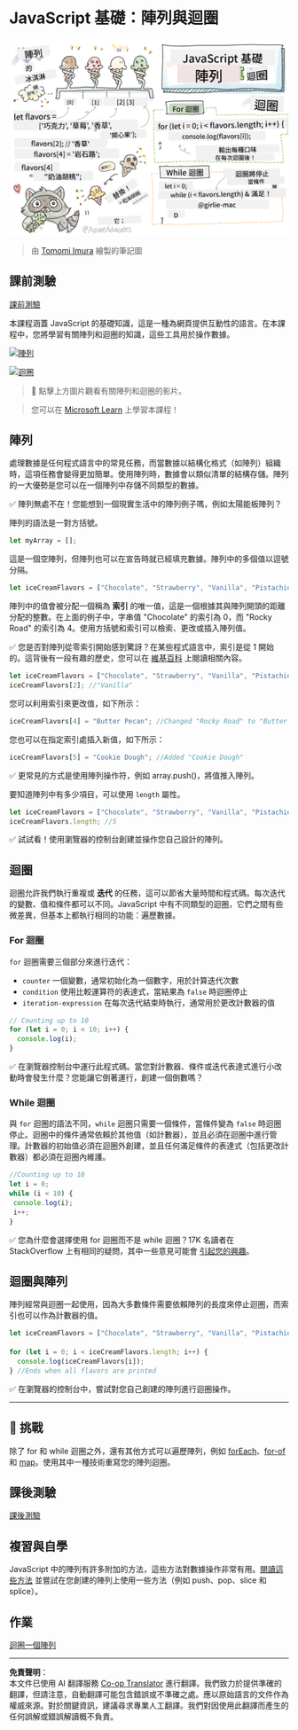 <!--
CO_OP_TRANSLATOR_METADATA:
{
  "original_hash": "9029f96b0e034839c1799f4595e4bb66",
  "translation_date": "2025-08-29T15:24:44+00:00",
  "source_file": "2-js-basics/4-arrays-loops/README.md",
  "language_code": "tw"
}
-->
# JavaScript 基礎：陣列與迴圈

![JavaScript 基礎 - 陣列](../../../../translated_images/webdev101-js-arrays.439d7528b8a294558d0e4302e448d193f8ad7495cc407539cc81f1afe904b470.tw.png)
> 由 [Tomomi Imura](https://twitter.com/girlie_mac) 繪製的筆記圖

## 課前測驗
[課前測驗](https://ff-quizzes.netlify.app/web/quiz/13)

本課程涵蓋 JavaScript 的基礎知識，這是一種為網頁提供互動性的語言。在本課程中，您將學習有關陣列和迴圈的知識，這些工具用於操作數據。

[![陣列](https://img.youtube.com/vi/1U4qTyq02Xw/0.jpg)](https://youtube.com/watch?v=1U4qTyq02Xw "陣列")

[![迴圈](https://img.youtube.com/vi/Eeh7pxtTZ3k/0.jpg)](https://www.youtube.com/watch?v=Eeh7pxtTZ3k "迴圈")

> 🎥 點擊上方圖片觀看有關陣列和迴圈的影片。

> 您可以在 [Microsoft Learn](https://docs.microsoft.com/learn/modules/web-development-101-arrays/?WT.mc_id=academic-77807-sagibbon) 上學習本課程！

## 陣列

處理數據是任何程式語言中的常見任務，而當數據以結構化格式（如陣列）組織時，這項任務會變得更加簡單。使用陣列時，數據會以類似清單的結構存儲。陣列的一大優勢是您可以在一個陣列中存儲不同類型的數據。

✅ 陣列無處不在！您能想到一個現實生活中的陣列例子嗎，例如太陽能板陣列？

陣列的語法是一對方括號。

```javascript
let myArray = [];
```

這是一個空陣列，但陣列也可以在宣告時就已經填充數據。陣列中的多個值以逗號分隔。

```javascript
let iceCreamFlavors = ["Chocolate", "Strawberry", "Vanilla", "Pistachio", "Rocky Road"];
```

陣列中的值會被分配一個稱為 **索引** 的唯一值，這是一個根據其與陣列開頭的距離分配的整數。在上面的例子中，字串值 "Chocolate" 的索引為 0，而 "Rocky Road" 的索引為 4。使用方括號和索引可以檢索、更改或插入陣列值。

✅ 您是否對陣列從零索引開始感到驚訝？在某些程式語言中，索引是從 1 開始的。這背後有一段有趣的歷史，您可以在 [維基百科](https://en.wikipedia.org/wiki/Zero-based_numbering) 上閱讀相關內容。

```javascript
let iceCreamFlavors = ["Chocolate", "Strawberry", "Vanilla", "Pistachio", "Rocky Road"];
iceCreamFlavors[2]; //"Vanilla"
```

您可以利用索引來更改值，如下所示：

```javascript
iceCreamFlavors[4] = "Butter Pecan"; //Changed "Rocky Road" to "Butter Pecan"
```

您也可以在指定索引處插入新值，如下所示：

```javascript
iceCreamFlavors[5] = "Cookie Dough"; //Added "Cookie Dough"
```

✅ 更常見的方式是使用陣列操作符，例如 array.push()，將值推入陣列。

要知道陣列中有多少項目，可以使用 `length` 屬性。

```javascript
let iceCreamFlavors = ["Chocolate", "Strawberry", "Vanilla", "Pistachio", "Rocky Road"];
iceCreamFlavors.length; //5
```

✅ 試試看！使用瀏覽器的控制台創建並操作您自己設計的陣列。

## 迴圈

迴圈允許我們執行重複或 **迭代** 的任務，這可以節省大量時間和程式碼。每次迭代的變數、值和條件都可以不同。JavaScript 中有不同類型的迴圈，它們之間有些微差異，但基本上都執行相同的功能：遍歷數據。

### For 迴圈

`for` 迴圈需要三個部分來進行迭代：
- `counter` 一個變數，通常初始化為一個數字，用於計算迭代次數
- `condition` 使用比較運算符的表達式，當結果為 `false` 時迴圈停止
- `iteration-expression` 在每次迭代結束時執行，通常用於更改計數器的值

```javascript
// Counting up to 10
for (let i = 0; i < 10; i++) {
  console.log(i);
}
```

✅ 在瀏覽器控制台中運行此程式碼。當您對計數器、條件或迭代表達式進行小改動時會發生什麼？您能讓它倒著運行，創建一個倒數嗎？

### While 迴圈

與 `for` 迴圈的語法不同，`while` 迴圈只需要一個條件，當條件變為 `false` 時迴圈停止。迴圈中的條件通常依賴於其他值（如計數器），並且必須在迴圈中進行管理。計數器的初始值必須在迴圈外創建，並且任何滿足條件的表達式（包括更改計數器）都必須在迴圈內維護。

```javascript
//Counting up to 10
let i = 0;
while (i < 10) {
 console.log(i);
 i++;
}
```

✅ 您為什麼會選擇使用 for 迴圈而不是 while 迴圈？17K 名讀者在 StackOverflow 上有相同的疑問，其中一些意見可能會 [引起您的興趣](https://stackoverflow.com/questions/39969145/while-loops-vs-for-loops-in-javascript)。

## 迴圈與陣列

陣列經常與迴圈一起使用，因為大多數條件需要依賴陣列的長度來停止迴圈，而索引也可以作為計數器的值。

```javascript
let iceCreamFlavors = ["Chocolate", "Strawberry", "Vanilla", "Pistachio", "Rocky Road"];

for (let i = 0; i < iceCreamFlavors.length; i++) {
  console.log(iceCreamFlavors[i]);
} //Ends when all flavors are printed
```

✅ 在瀏覽器的控制台中，嘗試對您自己創建的陣列進行迴圈操作。

---

## 🚀 挑戰

除了 for 和 while 迴圈之外，還有其他方式可以遍歷陣列，例如 [forEach](https://developer.mozilla.org/docs/Web/JavaScript/Reference/Global_Objects/Array/forEach)、[for-of](https://developer.mozilla.org/docs/Web/JavaScript/Reference/Statements/for...of) 和 [map](https://developer.mozilla.org/docs/Web/JavaScript/Reference/Global_Objects/Array/map)。使用其中一種技術重寫您的陣列迴圈。

## 課後測驗
[課後測驗](https://ff-quizzes.netlify.app/web/quiz/14)

## 複習與自學

JavaScript 中的陣列有許多附加的方法，這些方法對數據操作非常有用。[閱讀這些方法](https://developer.mozilla.org/docs/Web/JavaScript/Reference/Global_Objects/Array) 並嘗試在您創建的陣列上使用一些方法（例如 push、pop、slice 和 splice）。

## 作業

[迴圈一個陣列](assignment.md)

---

**免責聲明**：  
本文件已使用 AI 翻譯服務 [Co-op Translator](https://github.com/Azure/co-op-translator) 進行翻譯。我們致力於提供準確的翻譯，但請注意，自動翻譯可能包含錯誤或不準確之處。應以原始語言的文件作為權威來源。對於關鍵資訊，建議尋求專業人工翻譯。我們對因使用此翻譯而產生的任何誤解或錯誤解讀概不負責。